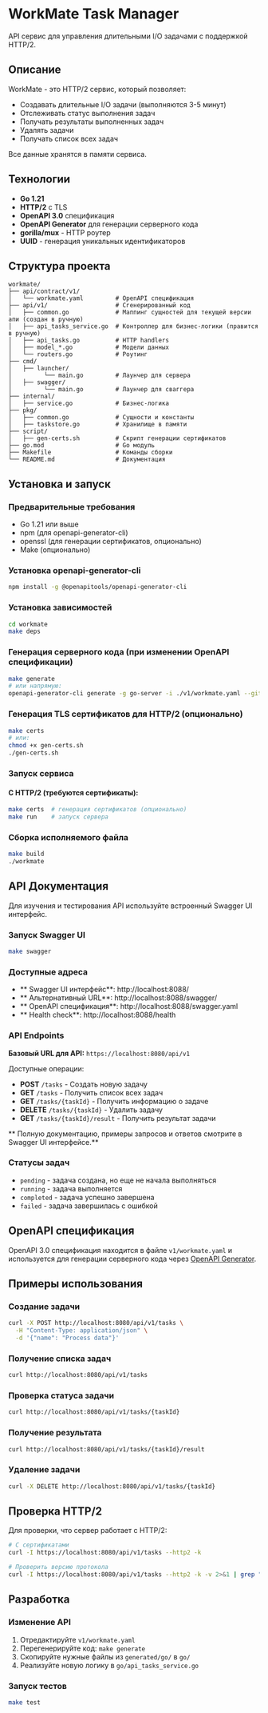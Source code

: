 # WorkMate Task Manager

API сервис для управления длительными I/O задачами с поддержкой HTTP/2.

## Описание

WorkMate - это HTTP/2 сервис, который позволяет:
- Создавать длительные I/O задачи (выполняются 3-5 минут)
- Отслеживать статус выполнения задач
- Получать результаты выполненных задач
- Удалять задачи
- Получать список всех задач

Все данные хранятся в памяти сервиса.

## Технологии

- **Go 1.21**
- **HTTP/2** с TLS
- **OpenAPI 3.0** спецификация
- **OpenAPI Generator** для генерации серверного кода
- **gorilla/mux** - HTTP роутер
- **UUID** - генерация уникальных идентификаторов

## Структура проекта

```
workmate/
├── api/contract/v1/
│   └── workmate.yaml         # OpenAPI спецификация
├── api/v1/                   # Сгенерированный код
│   ├── common.go             # Маппинг сущностей для текущей версии апи (создан в ручную)
│   ├── api_tasks_service.go  # Контроллер для бизнес-логики (правится в ручную)
│   ├── api_tasks.go          # HTTP handlers
│   ├── model_*.go            # Модели данных
│   └── routers.go            # Роутинг
├── cmd/  
│   ├── launcher/
│         └── main.go         # Лаунчер для сервера  
│   ├── swagger/
│         └── main.go         # Лаунчер для сваггера
├── internal/  
│   ├── service.go            # Бизнес-логика   
├── pkg/  
│   ├── common.go             # Сущности и константы   
│   ├── taskstore.go          # Хранилище в памяти       
├── script/  
│   ├── gen-certs.sh          # Скрипт генерации сертификатов
├── go.mod                    # Go модуль
├── Makefile                  # Команды сборки
└── README.md                 # Документация
```

## Установка и запуск

### Предварительные требования

- Go 1.21 или выше
- npm (для openapi-generator-cli)
- openssl (для генерации сертификатов, опционально)
- Make (опционально)

### Установка openapi-generator-cli

```bash
npm install -g @openapitools/openapi-generator-cli
```

### Установка зависимостей

```bash
cd workmate
make deps
```

### Генерация серверного кода (при изменении OpenAPI спецификации)

```bash
make generate
# или напрямую:
openapi-generator-cli generate -g go-server -i ./v1/workmate.yaml --git-repo-id workmate -o ./generated
```

### Генерация TLS сертификатов для HTTP/2 (опционально)

```bash
make certs
# или:
chmod +x gen-certs.sh
./gen-certs.sh
```

### Запуск сервиса

#### С HTTP/2 (требуются сертификаты):
```bash
make certs  # генерация сертификатов (опционально)
make run    # запуск сервера
```

### Сборка исполняемого файла

```bash
make build
./workmate
```

## API Документация

Для изучения и тестирования API используйте встроенный Swagger UI интерфейс.

### Запуск Swagger UI

```bash
make swagger
```

### Доступные адреса

- ** Swagger UI интерфейс**: http://localhost:8088/
- ** Альтернативный URL**: http://localhost:8088/swagger/
- ** OpenAPI спецификация**: http://localhost:8088/swagger.yaml
- ** Health check**: http://localhost:8088/health

### API Endpoints

**Базовый URL для API:** `https://localhost:8080/api/v1`

Доступные операции:
- **POST** `/tasks` - Создать новую задачу
- **GET** `/tasks` - Получить список всех задач
- **GET** `/tasks/{taskId}` - Получить информацию о задаче
- **DELETE** `/tasks/{taskId}` - Удалить задачу
- **GET** `/tasks/{taskId}/result` - Получить результат задачи

** Полную документацию, примеры запросов и ответов смотрите в Swagger UI интерфейсе.**

### Статусы задач

- `pending` - задача создана, но еще не начала выполняться
- `running` - задача выполняется
- `completed` - задача успешно завершена
- `failed` - задача завершилась с ошибкой

## OpenAPI спецификация

OpenAPI 3.0 спецификация находится в файле `v1/workmate.yaml` и используется для генерации серверного кода через [OpenAPI Generator](https://openapi-generator.tech/).

## Примеры использования

### Создание задачи
```bash
curl -X POST http://localhost:8080/api/v1/tasks \
  -H "Content-Type: application/json" \
  -d '{"name": "Process data"}'
```

### Получение списка задач
```bash
curl http://localhost:8080/api/v1/tasks
```

### Проверка статуса задачи
```bash
curl http://localhost:8080/api/v1/tasks/{taskId}
```

### Получение результата
```bash
curl http://localhost:8080/api/v1/tasks/{taskId}/result
```

### Удаление задачи
```bash
curl -X DELETE http://localhost:8080/api/v1/tasks/{taskId}
```

## Проверка HTTP/2

Для проверки, что сервер работает с HTTP/2:

```bash
# С сертификатами
curl -I https://localhost:8080/api/v1/tasks --http2 -k

# Проверить версию протокола
curl -I https://localhost:8080/api/v1/tasks --http2 -k -v 2>&1 | grep "HTTP/2"
```

## Разработка

### Изменение API

1. Отредактируйте `v1/workmate.yaml`
2. Перегенерируйте код: `make generate`
3. Скопируйте нужные файлы из `generated/go/` в `go/`
4. Реализуйте новую логику в `go/api_tasks_service.go`

### Запуск тестов
```bash
make test
```
